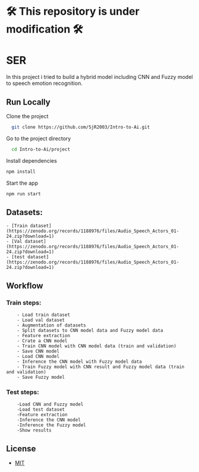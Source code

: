 # 🛠 This repository is under modification 🛠 


# SER 

In this project i tried to build a hybrid model including CNN and Fuzzy model to speech emotion recognition.  

## Run Locally  

Clone the project  

~~~bash  
  git clone https://github.com/SjR2003/Intro-to-Ai.git
~~~

Go to the project directory  

~~~bash  
  cd Intro-to-Ai/project
~~~

Install dependencies  

~~~bash  
npm install
~~~

Start the app  

~~~bash  
npm run start
~~~

## Datasets:

    - [Train dataset](https://zenodo.org/records/1188976/files/Audio_Speech_Actors_01-24.zip?download=1)
    - [Val dataset](https://zenodo.org/records/1188976/files/Audio_Speech_Actors_01-24.zip?download=1)
    - [test dataset](https://zenodo.org/records/1188976/files/Audio_Speech_Actors_01-24.zip?download=1)


## Workflow  

### Train steps:

        - Load train dataset
        - Load val dataset
        - Augmentation of datasets
        - Split datasets to CNN model data and Fuzzy model data
        - Feature extraction
        - Crate a CNN model
        - Train CNN model with CNN model data (train and validation)
        - Save CNN model
        - Load CNN model
        - Inference the CNN model with Fuzzy model data
        - Train Fuzzy model with CNN result and Fuzzy model data (train and validation)
        - Save Fuzzy model

### Test steps:

        -Load CNN and Fuzzy model
        -Load test dataset
        -Feature extraction
        -Inference the CNN model 
        -Inference the Fuzzy model 
        -Show results

## License  

- [MIT](https://choosealicense.com/licenses/mit/)


